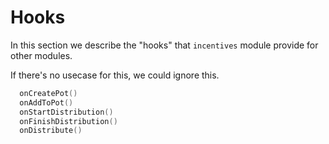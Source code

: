 <!--
order: 6
-->

# Hooks

In this section we describe the "hooks" that `incentives` module provide for other modules.

If there's no usecase for this, we could ignore this.

```go
  onCreatePot()
  onAddToPot()
  onStartDistribution()
  onFinishDistribution()
  onDistribute()
```
